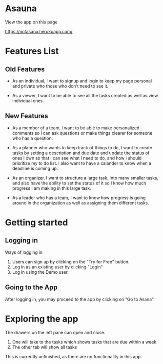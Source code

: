 # Asauna
View the app on this page

https://notasana.herokuapp.com/

# Features List
## Old Features
* As an individual, I want to signup and login to keep my page personal and private who those who don't need to see it.

* As a viewer, I want to be able to see all the tasks created as well as view individual ones.

## New Features
* As a member of a team, I want to be able to make personalized comments so I can ask questions or make things clearer for someone who has a question.

* As a planner who wants to keep track of things to do, I want to create tasks by setting a description and due date and update the status of ones I own so that I can see what I need to do, and how I should prioritize my to do list.  I also want to have a calander to know when a deadline is coming up.

* As an organizer, I want to structure a large task, into many smaller tasks, and also have the ability to set the status of it so I know how much progress I am making in this large task.

* As a leader who has a team, I want to know how progress is going around in the organization as well as assigning them different tasks.

# Getting started
## Logging in
Ways of logging in
1. Users can sign up by clicking on the "Try for Free" button.
2. Log in as an existing user by clicking "Login"
3. Log in using the Demo user.

## Going to the App
After logging in, you may proceed to the app by clicking on "Go to Asana"

# Exploring the app
The drawers on the left pane can open and close.
1. One will take to the tasks which shows tasks that are due within a week.
2. The other tab will show all tasks

This is currently unfinished, as there are no functionality in this app.

